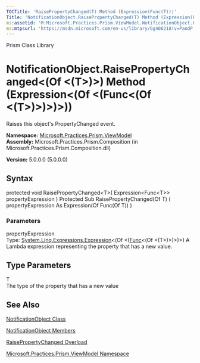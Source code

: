 ```yaml
---
TOCTitle: 'RaisePropertyChanged(T) Method (Expression(Func(T)))'
Title: 'NotificationObject.RaisePropertyChanged(T) Method (Expression(Func(T))) (Microsoft.Practices.Prism.ViewModel)'
ms:assetid: 'M:Microsoft.Practices.Prism.ViewModel.NotificationObject.RaisePropertyChanged\`\`1(System.Linq.Expressions.Expression{System.Func{\`\`0}})'
ms:mtpsurl: 'https://msdn.microsoft.com/en-us/library/Gg406218(v=PandP.50)'
---
```


Prism Class Library

NotificationObject.RaisePropertyChanged&lt;(Of &lt;(T&gt;)&gt;) Method (Expression&lt;(Of &lt;(Func&lt;(Of &lt;(T&gt;)&gt;)&gt;)&gt;))
==========================================================================================================================================

Raises this object's PropertyChanged event.

**Namespace:** [Microsoft.Practices.Prism.ViewModel](https://msdn.microsoft.com/n:microsoft.practices.prism.viewmodel)
**Assembly:** Microsoft.Practices.Prism.Composition (in Microsoft.Practices.Prism.Composition.dll)

**Version:** 5.0.0.0 (5.0.0.0)

## Syntax


protected void RaisePropertyChanged&lt;T&gt;( Expression&lt;Func&lt;T&gt;&gt; propertyExpression ) Protected Sub RaisePropertyChanged(Of T) ( propertyExpression As Expression(Of Func(Of T)) )

### Parameters

propertyExpression  
Type: [System.Linq.Expressions.Expression](http://msdn.microsoft.com/en-us/library/bb335710)&lt;(Of &lt;([Func](http://msdn.microsoft.com/en-us/library/bb534960)&lt;(Of &lt;(T&gt;)&gt;)&gt;)&gt;)
A Lambda expression representing the property that has a new value.

Type Parameters
---------------

<span id="templatesToggle"></span>
T  
The type of the property that has a new value

See Also
--------


[NotificationObject Class](https://msdn.microsoft.com/t:microsoft.practices.prism.viewmodel.notificationobject)

[NotificationObject Members](https://msdn.microsoft.com/allmembers.t:microsoft.practices.prism.viewmodel.notificationobject)

[RaisePropertyChanged Overload](https://msdn.microsoft.com/overload:microsoft.practices.prism.viewmodel.notificationobject.raisepropertychanged)

[Microsoft.Practices.Prism.ViewModel Namespace](https://msdn.microsoft.com/n:microsoft.practices.prism.viewmodel)
